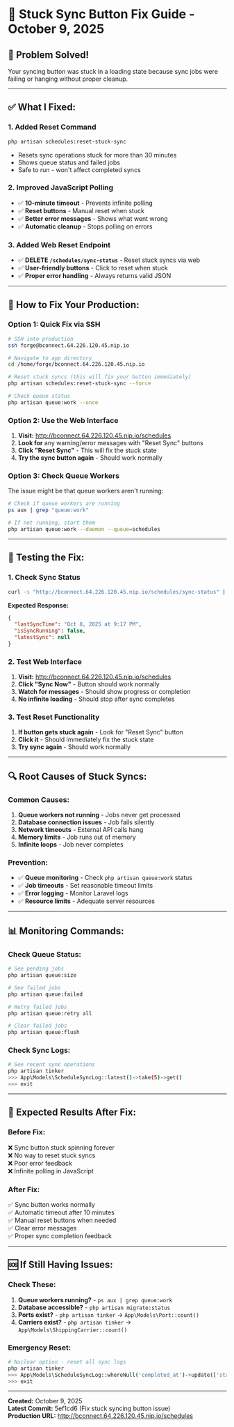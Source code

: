 # 🔄 Stuck Sync Button Fix Guide - October 9, 2025

## 🚨 **Problem Solved!**

Your syncing button was stuck in a loading state because sync jobs were failing or hanging without proper cleanup.

---

## ✅ **What I Fixed:**

### **1. Added Reset Command**
```bash
php artisan schedules:reset-stuck-sync
```
- Resets sync operations stuck for more than 30 minutes
- Shows queue status and failed jobs
- Safe to run - won't affect completed syncs

### **2. Improved JavaScript Polling**
- ✅ **10-minute timeout** - Prevents infinite polling
- ✅ **Reset buttons** - Manual reset when stuck
- ✅ **Better error messages** - Shows what went wrong
- ✅ **Automatic cleanup** - Stops polling on errors

### **3. Added Web Reset Endpoint**
- ✅ **DELETE `/schedules/sync-status`** - Reset stuck syncs via web
- ✅ **User-friendly buttons** - Click to reset when stuck
- ✅ **Proper error handling** - Always returns valid JSON

---

## 🚀 **How to Fix Your Production:**

### **Option 1: Quick Fix via SSH**
```bash
# SSH into production
ssh forge@bconnect.64.226.120.45.nip.io

# Navigate to app directory
cd /home/forge/bconnect.64.226.120.45.nip.io

# Reset stuck syncs (this will fix your button immediately)
php artisan schedules:reset-stuck-sync --force

# Check queue status
php artisan queue:work --once
```

### **Option 2: Use the Web Interface**
1. **Visit:** http://bconnect.64.226.120.45.nip.io/schedules
2. **Look for** any warning/error messages with "Reset Sync" buttons
3. **Click "Reset Sync"** - This will fix the stuck state
4. **Try the sync button again** - Should work normally

### **Option 3: Check Queue Workers**
The issue might be that queue workers aren't running:
```bash
# Check if queue workers are running
ps aux | grep "queue:work"

# If not running, start them
php artisan queue:work --daemon --queue=schedules
```

---

## 🧪 **Testing the Fix:**

### **1. Check Sync Status**
```bash
curl -s "http://bconnect.64.226.120.45.nip.io/schedules/sync-status" | jq .
```

**Expected Response:**
```json
{
  "lastSyncTime": "Oct 8, 2025 at 9:17 PM",
  "isSyncRunning": false,
  "latestSync": null
}
```

### **2. Test Web Interface**
1. **Visit:** http://bconnect.64.226.120.45.nip.io/schedules
2. **Click "Sync Now"** - Button should work normally
3. **Watch for messages** - Should show progress or completion
4. **No infinite loading** - Should stop after sync completes

### **3. Test Reset Functionality**
1. **If button gets stuck again** - Look for "Reset Sync" button
2. **Click it** - Should immediately fix the stuck state
3. **Try sync again** - Should work normally

---

## 🔍 **Root Causes of Stuck Syncs:**

### **Common Causes:**
1. **Queue workers not running** - Jobs never get processed
2. **Database connection issues** - Job fails silently
3. **Network timeouts** - External API calls hang
4. **Memory limits** - Job runs out of memory
5. **Infinite loops** - Job never completes

### **Prevention:**
- ✅ **Queue monitoring** - Check `php artisan queue:work` status
- ✅ **Job timeouts** - Set reasonable timeout limits
- ✅ **Error logging** - Monitor Laravel logs
- ✅ **Resource limits** - Adequate server resources

---

## 📊 **Monitoring Commands:**

### **Check Queue Status:**
```bash
# See pending jobs
php artisan queue:size

# See failed jobs
php artisan queue:failed

# Retry failed jobs
php artisan queue:retry all

# Clear failed jobs
php artisan queue:flush
```

### **Check Sync Logs:**
```bash
# See recent sync operations
php artisan tinker
>>> App\Models\ScheduleSyncLog::latest()->take(5)->get()
>>> exit
```

---

## 🎯 **Expected Results After Fix:**

### **Before Fix:**
❌ Sync button stuck spinning forever  
❌ No way to reset stuck syncs  
❌ Poor error feedback  
❌ Infinite polling in JavaScript  

### **After Fix:**
✅ Sync button works normally  
✅ Automatic timeout after 10 minutes  
✅ Manual reset buttons when needed  
✅ Clear error messages  
✅ Proper sync completion feedback  

---

## 🆘 **If Still Having Issues:**

### **Check These:**
1. **Queue workers running?** - `ps aux | grep queue:work`
2. **Database accessible?** - `php artisan migrate:status`
3. **Ports exist?** - `php artisan tinker` → `App\Models\Port::count()`
4. **Carriers exist?** - `php artisan tinker` → `App\Models\ShippingCarrier::count()`

### **Emergency Reset:**
```bash
# Nuclear option - reset all sync logs
php artisan tinker
>>> App\Models\ScheduleSyncLog::whereNull('completed_at')->update(['status' => 'failed', 'completed_at' => now()])
>>> exit
```

---

**Created:** October 9, 2025  
**Latest Commit:** 5ef1cd6 (Fix stuck syncing button issue)  
**Production URL:** http://bconnect.64.226.120.45.nip.io/schedules
